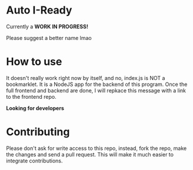 # Auto I-Ready

Currently a **WORK IN PROGRESS!**

Please suggest a better name lmao

# How to use
It doesn't really work right now by itself, and no, index.js is NOT a bookmarklet. It is a NodeJS app for the backend of this program. Once the full frontend and backend are done, I will repkace this message with a link to the frontend repo.

**Looking for developers**

# Contributing

Please don't ask for write access to this repo, instead, fork the repo, make the changes and send a pull request. This will make it much easier to integrate contributions.

